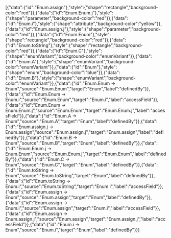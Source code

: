 [{"data":{"id":"Enum.assign"},"style":{"shape":"rectangle","background-color":"red"}},{"data":{"id":"Enum.Enum.j"},"style":{"shape":"parameter","background-color":"red"}},{"data":{"id":"Enum.i"},"style":{"shape":"attribute","background-color":"yellow"}},{"data":{"id":"Enum.assign.j"},"style":{"shape":"parameter","background-color":"red"}},{"data":{"id":"Enum.Enum"},"style":{"shape":"rectangle","background-color":"red"}},{"data":{"id":"Enum.toString"},"style":{"shape":"rectangle","background-color":"red"}},{"data":{"id":"Enum.C"},"style":{"shape":"enumVariant","background-color":"enumVariant"}},{"data":{"id":"Enum.A"},"style":{"shape":"enumVariant","background-color":"enumVariant"}},{"data":{"id":"Enum"},"style":{"shape":"enum","background-color":"blue"}},{"data":{"id":"Enum.B"},"style":{"shape":"enumVariant","background-color":"enumVariant"}},{"data":{"id":"Enum.Enum -> Enum","source":"Enum.Enum","target":"Enum","label":"definedBy"}},{"data":{"id":"Enum.Enum -> Enum.i","source":"Enum.Enum","target":"Enum.i","label":"accessField"}},{"data":{"id":"Enum.Enum -> Enum.Enum.j","source":"Enum.Enum","target":"Enum.Enum.j","label":"accessField"}},{"data":{"id":"Enum.A -> Enum","source":"Enum.A","target":"Enum","label":"definedBy"}},{"data":{"id":"Enum.assign.j -> Enum.assign","source":"Enum.assign.j","target":"Enum.assign","label":"definedBy"}},{"data":{"id":"Enum.B -> Enum","source":"Enum.B","target":"Enum","label":"definedBy"}},{"data":{"id":"Enum.Enum.j -> Enum.Enum","source":"Enum.Enum.j","target":"Enum.Enum","label":"definedBy"}},{"data":{"id":"Enum.C -> Enum","source":"Enum.C","target":"Enum","label":"definedBy"}},{"data":{"id":"Enum.toString -> Enum","source":"Enum.toString","target":"Enum","label":"definedBy"}},{"data":{"id":"Enum.toString -> Enum.i","source":"Enum.toString","target":"Enum.i","label":"accessField"}},{"data":{"id":"Enum.assign -> Enum","source":"Enum.assign","target":"Enum","label":"definedBy"}},{"data":{"id":"Enum.assign -> Enum.i","source":"Enum.assign","target":"Enum.i","label":"accessField"}},{"data":{"id":"Enum.assign -> Enum.assign.j","source":"Enum.assign","target":"Enum.assign.j","label":"accessField"}},{"data":{"id":"Enum.i -> Enum","source":"Enum.i","target":"Enum","label":"definedBy"}}]